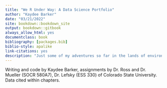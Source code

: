 ```yaml
--- 
title: "We R Under Way: A Data Science Portfolio"
author: "Kaydee Barker"
date: "03/21/2022"
site: bookdown::bookdown_site
output: bookdown::gitbook
always_allow_html: yes
documentclass: book
bibliography: [packages.bib]
biblio-style: apalike
link-citations: yes
description: "Just some of my adventures so far in the lands of environmental data. Warning: I can't help adding nerd jokes, so pun-ish me."
---
```




Writing and code by Kaydee Barker, assignments by Dr. Ross and Dr. Mueller (SOCR 580A7), Dr. Lefsky (ESS 330) of Colorado State University. Data cited within chapters.


